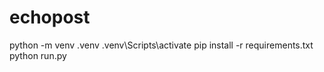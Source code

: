 # echopost

python -m venv .venv
.venv\\Scripts\\activate
pip install -r requirements.txt
python run.py